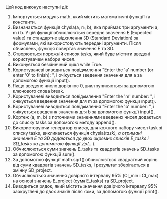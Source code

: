 

Цей код виконує наступні дії:

  1. Імпортується модуль math, який містить математичні функції та константи.
  2. Визначається функція chysla(a, m, b), яка приймає три аргументи a, m і b. У цій функції обчислюються середнє значення E (Expected value) та стандартне відхилення SD (Standard Deviation) за формулами, які використовують передані аргументи. Після обчислень, функція повертає значення E та SD.
  3. Створюється порожній список tasks, який буде містити введені користувачем набори чисел.
  4. Виконується безкінечний цикл while True.
  5. Користувачеві виводиться повідомлення "Enter the 'a' number (or enter '0' to finish): ", і очікується введення значення для a за допомогою функції input().
  6. Якщо введене число дорівнює 0, цикл зупиняється за допомогою ключового слова break.
  7. Користувачеві виводиться повідомлення "Enter the 'm' number: ", і очікується введення значення для m за допомогою функції input().
  8. Користувачеві виводиться повідомлення "Enter the 'b' number: ", і очікується введення значення для b за допомогою функції input().
  9. Кортеж (a, m, b) з поточними значеннями введених чисел додається до списку tasks за допомогою методу append().
  10. Використовуючи генератор списку, для кожного набору чисел task зі списку tasks, викликається функція chysla(*task), а отримані значення E та SD додаються до двох окремих списків E_tasks і SD_tasks за допомогою функції zip(*...).
  11. Обчислюються суми значень E_tasks та квадратів значень SD_tasks за допомогою функцій sum().
  12. За допомогою функції math.sqrt() обчислюється квадратний корінь від суми квадратів значень SD_tasks, і результат зберігається в змінну SD_project.
  13. Обчислюються значення довірчого інтервалу 95% (CI_min і CI_max) на основі значень E_project (сума E_tasks) та SD_project.
  14. Виводиться рядок, який містить значення довірчого інтервалу 95% заокруглені до двох знаків після коми, за допомогою функції print().